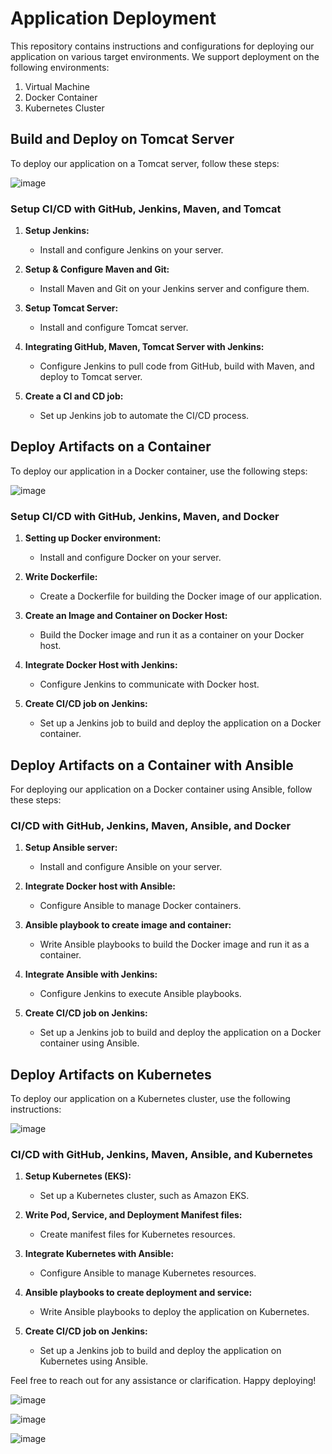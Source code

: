 # Application Deployment

This repository contains instructions and configurations for deploying our application on various target environments. We support deployment on the following environments:

1. Virtual Machine
2. Docker Container
3. Kubernetes Cluster

## Build and Deploy on Tomcat Server

To deploy our application on a Tomcat server, follow these steps:

![image](https://github.com/pranav278/Simple_Devops_Project/assets/84725860/a6f7ea48-8b98-4e7c-84b4-a32a30b1ebbb)

### Setup CI/CD with GitHub, Jenkins, Maven, and Tomcat

1. **Setup Jenkins:**
   - Install and configure Jenkins on your server.

2. **Setup & Configure Maven and Git:**
   - Install Maven and Git on your Jenkins server and configure them.

3. **Setup Tomcat Server:**
   - Install and configure Tomcat server.

4. **Integrating GitHub, Maven, Tomcat Server with Jenkins:**
   - Configure Jenkins to pull code from GitHub, build with Maven, and deploy to Tomcat server.

5. **Create a CI and CD job:**
   - Set up Jenkins job to automate the CI/CD process.

## Deploy Artifacts on a Container

To deploy our application in a Docker container, use the following steps:

![image](https://github.com/pranav278/Simple_Devops_Project/assets/84725860/08dd370c-4b05-43b8-a176-de02e7fd25da)

### Setup CI/CD with GitHub, Jenkins, Maven, and Docker

1. **Setting up Docker environment:**
   - Install and configure Docker on your server.

2. **Write Dockerfile:**
   - Create a Dockerfile for building the Docker image of our application.

3. **Create an Image and Container on Docker Host:**
   - Build the Docker image and run it as a container on your Docker host.

4. **Integrate Docker Host with Jenkins:**
   - Configure Jenkins to communicate with Docker host.

5. **Create CI/CD job on Jenkins:**
   - Set up a Jenkins job to build and deploy the application on a Docker container.

## Deploy Artifacts on a Container with Ansible

For deploying our application on a Docker container using Ansible, follow these steps:

### CI/CD with GitHub, Jenkins, Maven, Ansible, and Docker

1. **Setup Ansible server:**
   - Install and configure Ansible on your server.

2. **Integrate Docker host with Ansible:**
   - Configure Ansible to manage Docker containers.

3. **Ansible playbook to create image and container:**
   - Write Ansible playbooks to build the Docker image and run it as a container.

4. **Integrate Ansible with Jenkins:**
   - Configure Jenkins to execute Ansible playbooks.

5. **Create CI/CD job on Jenkins:**
   - Set up a Jenkins job to build and deploy the application on a Docker container using Ansible.

## Deploy Artifacts on Kubernetes

To deploy our application on a Kubernetes cluster, use the following instructions:

![image](https://github.com/pranav278/Simple_Devops_Project/assets/84725860/95fcdd42-d75e-470b-a228-24a73bf361c2)

### CI/CD with GitHub, Jenkins, Maven, Ansible, and Kubernetes

1. **Setup Kubernetes (EKS):**
   - Set up a Kubernetes cluster, such as Amazon EKS.

2. **Write Pod, Service, and Deployment Manifest files:**
   - Create manifest files for Kubernetes resources.

3. **Integrate Kubernetes with Ansible:**
   - Configure Ansible to manage Kubernetes resources.

4. **Ansible playbooks to create deployment and service:**
   - Write Ansible playbooks to deploy the application on Kubernetes.

5. **Create CI/CD job on Jenkins:**
   - Set up a Jenkins job to build and deploy the application on Kubernetes using Ansible.

Feel free to reach out for any assistance or clarification. Happy deploying!

![image](https://github.com/pranav278/Simple_Devops_Project/assets/84725860/a6f7ea48-8b98-4e7c-84b4-a32a30b1ebbb)

![image](https://github.com/pranav278/Simple_Devops_Project/assets/84725860/08dd370c-4b05-43b8-a176-de02e7fd25da)

![image](https://github.com/pranav278/Simple_Devops_Project/assets/84725860/95fcdd42-d75e-470b-a228-24a73bf361c2)


